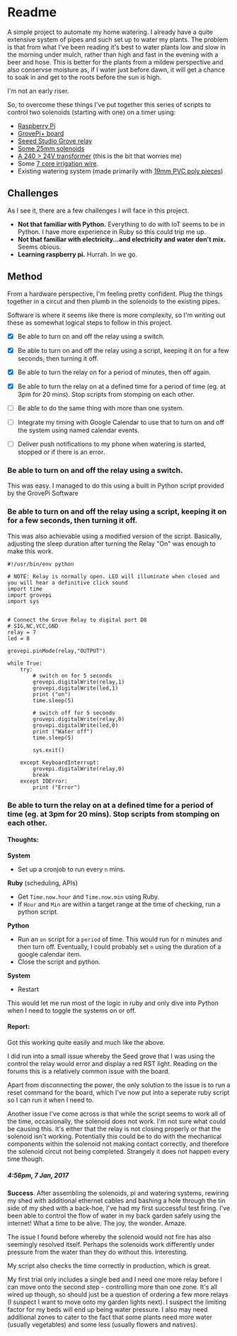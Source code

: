 # Readme

A simple project to automate my home watering. I already have a quite extensive system of pipes and such set up to water my plants. The problem is that from what I've been reading it's best to water plants low and slow in the morning under mulch, rather than high and fast in the evening with a beer and hose. This is better for the plants from a mildew perspective and also conservse moisture as, if I water just before dawn, it will get a chance to soak in and get to the roots before the sun is high.

I'm not an early riser.

So, to overcome these things I've put together this series of scripts to control two solenoids (starting with one) on a timer using:

* [Raspberry Pi](https://littlebirdelectronics.com.au/products/raspberry-pi-2-model-b-1)
* [GrovePi+ board](https://www.dexterindustries.com/shop/grovepi-board/)
* [Seeed Studio Grove relay](https://www.seeedstudio.com/Grove-Relay-p-769.html)
* [Some 25mm solenoids](https://www.bunnings.com.au/k-rain-solenoid-valve_p3120237)
* [A 240 > 24V transformer](https://www.jaycar.us/mains-adaptor-24vac-1a-unregulated-bare-ends/p/MP3032) (this is the bit that worries me)
* Some [7 core irrigation wire](https://www.bunnings.com.au/toro-10m-7-core-irrigation-wire_p3110720).
* Existing watering system (made primarily with [19mm PVC poly pieces](https://www.bunnings.com.au/search/products?q=19mm%20poly))

## Challenges

As I see it, there are a few challenges I will face in this project.

* **Not that familiar with Python.**
Everything to do with IoT seems to be in Python. I have more experience in Ruby so this could trip me up.
* **Not that familiar with electricity...and electricity and water don't mix.**
Seems obious.
* **Learning raspberry pi.**
Hurrah. In we go.

## Method

From a hardware perspective, I'm feeling pretty confident. Plug the things together in a circut and then plumb in the solenoids to the existing pipes.

Software is where it seems like there is more complexity, so I'm writing out these as somewhat logical steps to follow in this project.

- [X] Be able to turn on and off the relay using a switch.
- [X] Be able to turn on and off the relay using a script, keeping it on for a few seconds, then turning it off.
- [X] Be able to turn the relay on for a period of minutes, then off again.
- [X] Be able to turn the relay on at a defined time for a period of time (eg. at 3pm for 20 mins). Stop scripts from stomping on each other.
- [ ] Be able to do the same thing with more than one system.
- [ ] Integrate my timing with Google Calendar to use that to turn on and off the system using named calendar events.
- [ ] Deliver push notifications to my phone when watering is started, stopped or if there is an error.


### Be able to turn on and off the relay using a switch.

This was easy. I managed to do this using a built in Python script provided by the GrovePi Software

### Be able to turn on and off the relay using a script, keeping it on for a few seconds, then turning it off.

This was also achievable using a modified version of the script. Basically, adjusting the sleep duration after turning the Relay "On" was enough to make this work.

```
#!/usr/bin/env python

# NOTE: Relay is normally open. LED will illuminate when closed and you will hear a definitive click sound
import time
import grovepi
import sys


# Connect the Grove Relay to digital port D8
# SIG,NC,VCC,GND
relay = 7
led = 8

grovepi.pinMode(relay,"OUTPUT")

while True:
    try:
        # switch on for 5 seconds
        grovepi.digitalWrite(relay,1)
        grovepi.digitalWrite(led,1)
        print ("on")
        time.sleep(5)

        # switch off for 5 seconds
        grovepi.digitalWrite(relay,0)
        grovepi.digitalWrite(led,0)
        print ("Water off")
        time.sleep(5)

        sys.exit()

    except KeyboardInterrupt:
        grovepi.digitalWrite(relay,0)
        break
    except IOError:
        print ("Error")
```

### Be able to turn the relay on at a defined time for a period of time (eg. at 3pm for 20 mins). Stop scripts from stomping on each other.

#### Thoughts:

**System**
- Set up a cronjob to run every `n` mins.

**Ruby** (scheduling, APIs)
- Get `Time.now.hour` and `Time.now.min` using Ruby.
- If `Hour` and `Min` are within a target range at the time of checking, run a python script.

**Python**
- Run an `on` script for a `period` of time. This would run for n minutes and then turn off. Eventually, I could probably set `n` using the duration of a google calendar item.
- Close the script and python.

**System**
- Restart

This would let me run most of the logic in ruby and only dive into Python when I need to toggle the systems on or off.

#### Report:

Got this working quite easily and much like the above.

I did run into a small issue whereby the Seed grove that I was using the control the relay would error and display a red RST light. Reading on the forums this is a relatively common issue with the board.

Apart from disconnecting the power, the only solution to the issue is to run a reset command for the board, which I've now put into a seperate ruby script so I can run it when I need to.

Another issue I've come across is that while the script seems to work all of the time, occasionally, the solenoid does not work. I'm not sure what could be causing this. It's either that the relay is not closing properly or that the solenoid isn't working. Potentially this could be to do with the mechanical components within the solenoid not making contact correctly, and therefore the solenoid circut not being completed. Strangely it does not happen every time though.

##### 4:56pm, 7 Jan, 2017

**Success**. After assembling the solenoids, pi and watering systems, rewiring my shed with additional ethernet cables and bashing a hole through the tin side of my shed with a back-hoe, I've had my first successful test firing. I've been able to control the flow of water in my back garden safely using the internet! What a time to be alive. The joy, the wonder. Amaze.

The issue I found before whereby the solenoid would not fire has also seemingly resolved itself. Perhaps the solenoids work differently under pressure from the water than they do without this. Interesting.

My script also checks the time correctly in production, which is great.

My first trial only includes a single bed and I need one more relay before I can move onto the second step - controlling more than one zone. It's all wired up though, so should just be a question of ordering a few more relays (I suspect I want to move onto my garden lights next). I suspect the limiting factor for my beds will end up being water pressure. I also may need additional zones to cater to the fact that some plants need more water (usually vegetables) and some less (usually flowers and natives).  
